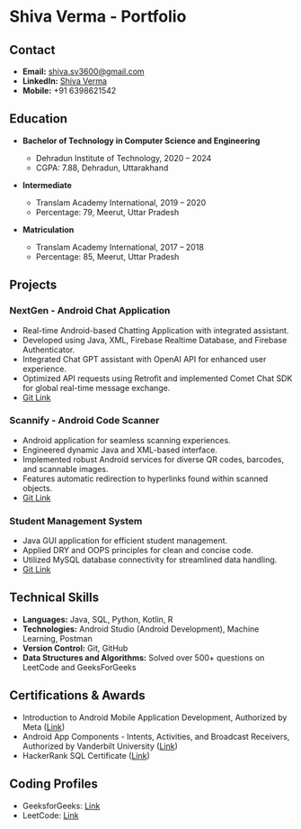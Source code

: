 # Shiva Verma - Portfolio

## Contact
- **Email:** shiva.sv3600@gmail.com
- **LinkedIn:** [Shiva Verma](LinkedIn_link)
- **Mobile:** +91 6398621542

## Education
- **Bachelor of Technology in Computer Science and Engineering**
  - Dehradun Institute of Technology, 2020 – 2024
  - CGPA: 7.88, Dehradun, Uttarakhand

- **Intermediate**
  - Translam Academy International, 2019 – 2020
  - Percentage: 79, Meerut, Uttar Pradesh

- **Matriculation**
  - Translam Academy International, 2017 – 2018
  - Percentage: 85, Meerut, Uttar Pradesh

## Projects
### NextGen - Android Chat Application
- Real-time Android-based Chatting Application with integrated assistant.
- Developed using Java, XML, Firebase Realtime Database, and Firebase Authenticator.
- Integrated Chat GPT assistant with OpenAI API for enhanced user experience.
- Optimized API requests using Retrofit and implemented Comet Chat SDK for global real-time message exchange.
- [Git Link](NextGen_GitLink)

### Scannify - Android Code Scanner
- Android application for seamless scanning experiences.
- Engineered dynamic Java and XML-based interface.
- Implemented robust Android services for diverse QR codes, barcodes, and scannable images.
- Features automatic redirection to hyperlinks found within scanned objects.
- [Git Link](Scannify_GitLink)

### Student Management System
- Java GUI application for efficient student management.
- Applied DRY and OOPS principles for clean and concise code.
- Utilized MySQL database connectivity for streamlined data handling.
- [Git Link](SMS_GitLink)

## Technical Skills
- **Languages:** Java, SQL, Python, Kotlin, R
- **Technologies:** Android Studio (Android Development), Machine Learning, Postman
- **Version Control:** Git, GitHub
- **Data Structures and Algorithms:** Solved over 500+ questions on LeetCode and GeeksForGeeks

## Certifications & Awards
- Introduction to Android Mobile Application Development, Authorized by Meta ([Link](Meta_CertLink))
- Android App Components - Intents, Activities, and Broadcast Receivers, Authorized by Vanderbilt University ([Link](Vanderbilt_CertLink))
- HackerRank SQL Certificate ([Link](HackerRank_SQLLink))

## Coding Profiles
- GeeksforGeeks: [Link](GeeksforGeeks_Profile)
- LeetCode: [Link](LeetCode_Profile)
